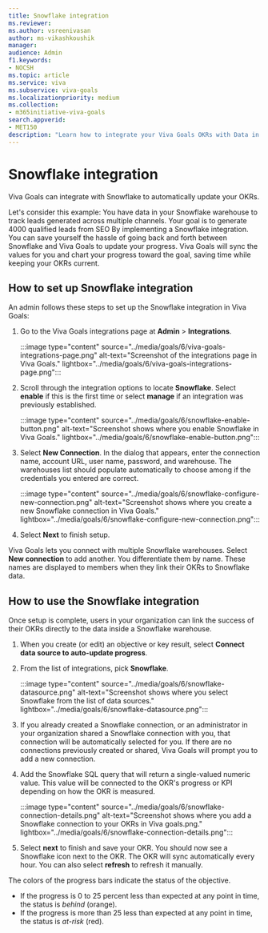 ```yaml
---
title: Snowflake integration
ms.reviewer: 
ms.author: vsreenivasan
author: ms-vikashkoushik
manager: 
audience: Admin
f1.keywords:
- NOCSH
ms.topic: article
ms.service: viva
ms.subservice: viva-goals
ms.localizationpriority: medium
ms.collection:  
- m365initiative-viva-goals  
search.appverid:
- MET150
description: "Learn how to integrate your Viva Goals OKRs with Data in Snowflake."
---
```


# Snowflake integration

Viva Goals can integrate with Snowflake to automatically update your OKRs. 

Let's consider this example: You have data in your Snowflake warehouse to track leads generated across multiple channels. Your goal is to generate 4000 qualified leads from SEO By implementing a Snowflake integration. You can save yourself the hassle of going back and forth between Snowflake and Viva Goals to update your progress. Viva Goals will sync the values for you and chart your progress toward the goal, saving time while keeping your OKRs current.

## How to set up Snowflake integration 

An admin follows these steps to set up the Snowflake integration in Viva Goals: 

1. Go to the Viva Goals integrations page at **Admin** > **Integrations**.

    :::image type="content" source="../media/goals/6/viva-goals-integrations-page.png" alt-text="Screenshot of the integrations page in Viva Goals." lightbox="../media/goals/6/viva-goals-integrations-page.png":::

2. Scroll through the integration options to locate **Snowflake**. Select **enable** if this is the first time or select **manage** if an integration was previously established.

    :::image type="content" source="../media/goals/6/snowflake-enable-button.png" alt-text="Screenshot shows where you enable Snowflake in Viva Goals." lightbox="../media/goals/6/snowflake-enable-button.png":::

3. Select **New Connection**. In the dialog that appears, enter the connection name, account URL, user name, password, and warehouse. The warehouses list should populate automatically to choose among if the credentials you entered are correct.

    :::image type="content" source="../media/goals/6/snowflake-configure-new-connection.png" alt-text="Screenshot shows where you create a new Snowflake connection in Viva Goals." lightbox="../media/goals/6/snowflake-configure-new-connection.png":::

4. Select **Next** to finish setup.

Viva Goals lets you connect with multiple Snowflake warehouses. Select **New connection** to add another. You differentiate them by name. These names are displayed to members when they link their OKRs to Snowflake data.

## How to use the Snowflake integration

Once setup is complete, users in your organization can link the success of their OKRs directly to the data inside a Snowflake warehouse.

1. When you create (or edit) an objective or key result, select **Connect data source to auto-update progress**.
2. From the list of integrations, pick **Snowflake**.

    :::image type="content" source="../media/goals/6/snowflake-datasource.png" alt-text="Screenshot shows where you select Snowflake from the list of data sources." lightbox="../media/goals/6/snowflake-datasource.png":::

3. If you already created a Snowflake connection, or an administrator in your organization shared a Snowflake connection with you, that connection will be automatically selected for you. If there are no connections previously created or shared, Viva Goals will prompt you to add a new connection.
4. Add the Snowflake SQL query that will return a single-valued numeric value. This value will be connected to the OKR's progress or KPI depending on how the OKR is measured.

    :::image type="content" source="../media/goals/6/snowflake-connection-details.png" alt-text="Screenshot shows where you add a Snowflake connection to your OKRs in Viva goals.png." lightbox="../media/goals/6/snowflake-connection-details.png":::

5. Select **next** to finish and save your OKR. You should now see a Snowflake icon next to the OKR. The OKR will sync automatically every hour. You can also select **refresh** to refresh it manually.

The colors of the progress bars indicate the status of the objective.

 - If the progress is 0 to 25 percent less than expected at any point in time, the status is *behind* (orange).
 - If the progress is more than 25 less than expected at any point in time, the status is *at-risk* (red).
